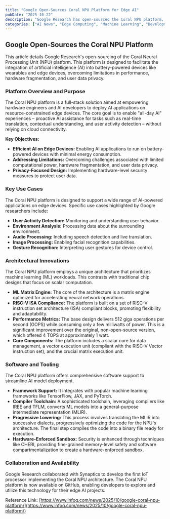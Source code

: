 ```yaml
---
title: "Google Open-Sources Coral NPU Platform for Edge AI"
pubDate: "2025-10-22"
description: "Google Research has open-sourced the Coral NPU platform, a full-stack solution designed to enable efficient AI processing on wearables and edge devices, addressing challenges related to performance, fragmentation, and user privacy."
categories: ["AI News", "Edge Computing", "Machine Learning", "Development"]
---
```


## Google Open-Sources the Coral NPU Platform

This article details Google Research's open-sourcing of the Coral Neural Processing Unit (NPU) platform. This platform is designed to facilitate the integration of artificial intelligence (AI) into battery-powered devices like wearables and edge devices, overcoming limitations in performance, hardware fragmentation, and user data privacy.

### Platform Overview and Purpose

The Coral NPU platform is a full-stack solution aimed at empowering hardware engineers and AI developers to deploy AI applications on resource-constrained edge devices. The core goal is to enable "all-day AI" experiences – proactive AI assistance for tasks such as real-time translation, contextual understanding, and user activity detection – without relying on cloud connectivity.

**Key Objectives:**

*   **Efficient AI on Edge Devices:** Enabling AI applications to run on battery-powered devices with minimal energy consumption.
*   **Addressing Limitations:** Overcoming challenges associated with limited computational power, hardware fragmentation, and user data privacy.
*   **Privacy-Focused Design:** Implementing hardware-level security measures to protect user data.

### Key Use Cases

The Coral NPU platform is designed to support a wide range of AI-powered applications on edge devices.  Specific use cases highlighted by Google researchers include:

*   **User Activity Detection:** Monitoring and understanding user behavior.
*   **Environment Analysis:** Processing data about the surrounding environment.
*   **Audio Processing:** Including speech detection and live translation.
*   **Image Processing:** Enabling facial recognition capabilities.
*   **Gesture Recognition:** Interpreting user gestures for device control.

### Architectural Innovations

The Coral NPU platform employs a unique architecture that prioritizes machine learning (ML) workloads. This contrasts with traditional chip designs that focus on scalar computation.

*   **ML Matrix Engine:** The core of the architecture is a matrix engine optimized for accelerating neural network operations.
*   **RISC-V ISA Compliance:** The platform is built on a set of RISC-V instruction set architecture (ISA) compliant blocks, promoting flexibility and adaptability.
*   **Performance Metrics:** The base design delivers 512 giga operations per second (GOPS) while consuming only a few milliwatts of power. This is a significant improvement over the original, non-open-source version, which offered 4 TOPS at approximately 1 watt.
*   **Core Components:** The platform includes a scalar core for data management, a vector execution unit (compliant with the RISC-V Vector instruction set), and the crucial matrix execution unit.

### Software and Tooling

The Coral NPU platform offers comprehensive software support to streamline AI model deployment.

*   **Framework Support:** It integrates with popular machine learning frameworks like TensorFlow, JAX, and PyTorch.
*   **Compiler Toolchain:** A sophisticated toolchain, leveraging compilers like IREE and TFLM, converts ML models into a general-purpose intermediate representation (MLIR).
*   **Progressive Lowering:** This process involves translating the MLIR into successive dialects, progressively optimizing the code for the NPU's architecture. The final step compiles the code into a binary file ready for execution.
*   **Hardware-Enforced Sandbox:** Security is enhanced through techniques like CHERI, providing fine-grained memory-level safety and software compartmentalization to create a hardware-enforced sandbox.

### Collaboration and Availability

Google Research collaborated with Synaptics to develop the first IoT processor implementing the Coral NPU architecture. The Coral NPU platform is now available on GitHub, enabling developers to explore and utilize this technology for their edge AI projects.

Reference Link: [https://www.infoq.com/news/2025/10/google-coral-npu-platform/](https://www.infoq.com/news/2025/10/google-coral-npu-platform/)